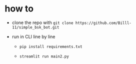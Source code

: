 # how to

- clone the repo with `git clone https://github.com/Billl-11/simple_bsk_bot.git`
- run in CLI line by line

  - `pip install requirements.txt`

  - `streamlit run main2.py`
